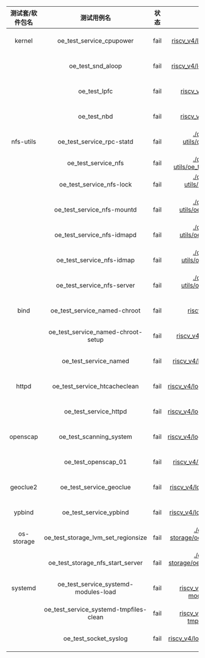 | 测试套/软件包名 | 测试用例名 | 状态 | 日志文件 | 原因 | 
| :---: | :---: | :---: | :---: | :---: | 
| kernel | oe_test_service_cpupower | fail | [./oe-rv2309/mugen-riscv_v4/logs/kernel/oe_test_service_cpupower/2023-09-12-13:32:58.log](./oe-rv2309/mugen-riscv_v4/logs/kernel/oe_test_service_cpupower/2023-09-12-13:32:58.log) | preinstall absent |
|  | oe_test_snd_aloop | fail | [./oe-rv2309/mugen-riscv_v4/logs/kernel/oe_test_snd_aloop/2023-09-12-13:34:20.log](./oe-rv2309/mugen-riscv_v4/logs/kernel/oe_test_snd_aloop/2023-09-12-13:34:20.log) | kernel module absent |
|  | oe_test_lpfc | fail | [./oe-rv2309/mugen-riscv_v4/logs/kernel/oe_test_lpfc/2023-09-12-13:35:50.log](./oe-rv2309/mugen-riscv_v4/logs/kernel/oe_test_lpfc/2023-09-12-13:35:50.log) | kernel module absent |
|  | oe_test_nbd | fail | [./oe-rv2309/mugen-riscv_v4/logs/kernel/oe_test_nbd/2023-09-12-13:37:32.log](./oe-rv2309/mugen-riscv_v4/logs/kernel/oe_test_nbd/2023-09-12-13:37:32.log) | None |
| nfs-utils | oe_test_service_rpc-statd | fail | [./oe-rv2309/mugen-riscv_v4/logs/nfs-utils/oe_test_service_rpc-statd/2023-09-12-13:46:41.log](./oe-rv2309/mugen-riscv_v4/logs/nfs-utils/oe_test_service_rpc-statd/2023-09-12-13:46:41.log) | None |
|  | oe_test_service_nfs | fail | [./oe-rv2309/mugen-riscv_v4/logs/nfs-utils/oe_test_service_nfs/2023-09-12-13:43:32.log](./oe-rv2309/mugen-riscv_v4/logs/nfs-utils/oe_test_service_nfs/2023-09-12-13:43:32.log) | None |
|  | oe_test_service_nfs-lock | fail | [./oe-rv2309/mugen-riscv_v4/logs/nfs-utils/oe_test_service_nfs-lock/2023-09-12-13:40:00.log](./oe-rv2309/mugen-riscv_v4/logs/nfs-utils/oe_test_service_nfs-lock/2023-09-12-13:40:00.log) | None |
|  | oe_test_service_nfs-mountd | fail | [./oe-rv2309/mugen-riscv_v4/logs/nfs-utils/oe_test_service_nfs-mountd/2023-09-12-13:40:51.log](./oe-rv2309/mugen-riscv_v4/logs/nfs-utils/oe_test_service_nfs-mountd/2023-09-12-13:40:51.log) | None |
|  | oe_test_service_nfs-idmapd | fail | [./oe-rv2309/mugen-riscv_v4/logs/nfs-utils/oe_test_service_nfs-idmapd/2023-09-12-13:38:31.log](./oe-rv2309/mugen-riscv_v4/logs/nfs-utils/oe_test_service_nfs-idmapd/2023-09-12-13:38:31.log) | None |
|  | oe_test_service_nfs-idmap | fail | [./oe-rv2309/mugen-riscv_v4/logs/nfs-utils/oe_test_service_nfs-idmap/2023-09-12-13:39:16.log](./oe-rv2309/mugen-riscv_v4/logs/nfs-utils/oe_test_service_nfs-idmap/2023-09-12-13:39:16.log) | None |
|  | oe_test_service_nfs-server | fail | [./oe-rv2309/mugen-riscv_v4/logs/nfs-utils/oe_test_service_nfs-server/2023-09-12-13:42:19.log](./oe-rv2309/mugen-riscv_v4/logs/nfs-utils/oe_test_service_nfs-server/2023-09-12-13:42:19.log) | None |
| bind | oe_test_service_named-chroot | fail | [./oe-rv2309/mugen-riscv_v4/logs/bind/oe_test_service_named-chroot/2023-09-12-14:51:53.log](./oe-rv2309/mugen-riscv_v4/logs/bind/oe_test_service_named-chroot/2023-09-12-14:51:53.log) | None |
|  | oe_test_service_named-chroot-setup | fail | [./oe-rv2309/mugen-riscv_v4/logs/bind/oe_test_service_named-chroot-setup/2023-09-12-14:50:04.log](./oe-rv2309/mugen-riscv_v4/logs/bind/oe_test_service_named-chroot-setup/2023-09-12-14:50:04.log) | None |
|  | oe_test_service_named | fail | [./oe-rv2309/mugen-riscv_v4/logs/bind/oe_test_service_named/2023-09-12-14:54:26.log](./oe-rv2309/mugen-riscv_v4/logs/bind/oe_test_service_named/2023-09-12-14:54:26.log) | None |
| httpd | oe_test_service_htcacheclean | fail | [./oe-rv2309/mugen-riscv_v4/logs/httpd/oe_test_service_htcacheclean/2023-09-12-14:58:03.log](./oe-rv2309/mugen-riscv_v4/logs/httpd/oe_test_service_htcacheclean/2023-09-12-14:58:03.log) | None |
|  | oe_test_service_httpd | fail | [./oe-rv2309/mugen-riscv_v4/logs/httpd/oe_test_service_httpd/2023-09-12-15:00:15.log](./oe-rv2309/mugen-riscv_v4/logs/httpd/oe_test_service_httpd/2023-09-12-15:00:15.log) | None |
| openscap | oe_test_scanning_system | fail | [./oe-rv2309/mugen-riscv_v4/logs/openscap/oe_test_scanning_system/2023-09-12-14:47:25.log](./oe-rv2309/mugen-riscv_v4/logs/openscap/oe_test_scanning_system/2023-09-12-14:47:25.log) | None |
|  | oe_test_openscap_01 | fail | [./oe-rv2309/mugen-riscv_v4/logs/openscap/oe_test_openscap_01/2023-09-12-14:17:19.log](./oe-rv2309/mugen-riscv_v4/logs/openscap/oe_test_openscap_01/2023-09-12-14:17:19.log) | None |
| geoclue2 | oe_test_service_geoclue | fail | [./oe-rv2309/mugen-riscv_v4/logs/geoclue2/oe_test_service_geoclue/2023-09-12-16:01:07.log](./oe-rv2309/mugen-riscv_v4/logs/geoclue2/oe_test_service_geoclue/2023-09-12-16:01:07.log) | None |
| ypbind | oe_test_service_ypbind | fail | [./oe-rv2309/mugen-riscv_v4/logs/ypbind/oe_test_service_ypbind/2023-09-12-16:34:07.log](./oe-rv2309/mugen-riscv_v4/logs/ypbind/oe_test_service_ypbind/2023-09-12-16:34:07.log) | None |
| os-storage | oe_test_storage_lvm_set_regionsize | fail | [./oe-rv2309/mugen-riscv_v4/logs/os-storage/oe_test_storage_lvm_set_regionsize/2023-09-13-10:42:41.log](./oe-rv2309/mugen-riscv_v4/logs/os-storage/oe_test_storage_lvm_set_regionsize/2023-09-13-10:42:41.log) | None |
|  | oe_test_storage_nfs_start_server | fail | [./oe-rv2309/mugen-riscv_v4/logs/os-storage/oe_test_storage_nfs_start_server/2023-09-13-10:38:15.log](./oe-rv2309/mugen-riscv_v4/logs/os-storage/oe_test_storage_nfs_start_server/2023-09-13-10:38:15.log) | None |
| systemd | oe_test_service_systemd-modules-load | fail | [./oe-rv2309/mugen-riscv_v4/logs/systemd/oe_test_service_systemd-modules-load/2023-09-13-21:52:36.log](./oe-rv2309/mugen-riscv_v4/logs/systemd/oe_test_service_systemd-modules-load/2023-09-13-21:52:36.log) | None |
|  | oe_test_service_systemd-tmpfiles-clean | fail | [./oe-rv2309/mugen-riscv_v4/logs/systemd/oe_test_service_systemd-tmpfiles-clean/2023-09-13-22:00:55.log](./oe-rv2309/mugen-riscv_v4/logs/systemd/oe_test_service_systemd-tmpfiles-clean/2023-09-13-22:00:55.log) | None |
|  | oe_test_socket_syslog | fail | [./oe-rv2309/mugen-riscv_v4/logs/systemd/oe_test_socket_syslog/2023-09-13-22:05:09.log](./oe-rv2309/mugen-riscv_v4/logs/systemd/oe_test_socket_syslog/2023-09-13-22:05:09.log) |  |
